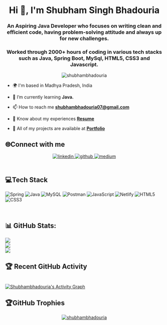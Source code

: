 
<h1 align="center">Hi 👋, I'm Shubham Singh Bhadouria</h1>

<h3 align="center">An Aspiring Java Developer who focuses on writing clean and efficient code, having problem-solving attitude and  always up for new challenges. </h3>
<h3 align="center">Worked through 2000+ hours of coding in various tech stacks such as Java, Spring Boot, MySql, HTML5, CSS3 and Javascript.</h3>
<p align="center"> <img src="https://komarev.com/ghpvc/?username=shubhambhadouria&label=Profile%20views&color=0e75b6&style=flat" alt="shubhambhadouria" /> </p>

- 🌍 I'm based in Madhya Pradesh, India
- 🌱 I’m currently learning **Java.**


- 📫 How to reach me **shubhambhadouria07@gmail.com**

- 📄 Know about my experiences [**Resume**](https://drive.google.com/file/d/1Zj6KsP_4RZrOBwiXXNk_npuO_1N-YqC7/view?usp=sharing)

- 💼  All of my projects are available at [**Portfolio**](https://shubhambhadouria.github.io/Portfolio/)

## 🌐Connect with me  
<div align="center">
<a href="https://linkedin.com/in/shubham-singh-bhadouria-aa55a114b" target="_blank">
<img src=https://img.shields.io/badge/linkedin-%231E77B5.svg?&style=for-the-badge&logo=linkedin&logoColor=white alt=linkedin style="margin-bottom: 5px;" />
</a>
<a href="https://github.com/Shubhambhadouria" target="_blank">
<img src=https://img.shields.io/badge/github-%2324292e.svg?&style=for-the-badge&logo=github&logoColor=white alt=github style="margin-bottom: 5px;" />
</a>
<a href="https://medium.com/@shubhambhadouria07" target="_blank">
<img src=https://img.shields.io/badge/medium-%23292929.svg?&style=for-the-badge&logo=medium&logoColor=white alt=medium style="margin-bottom: 5px;" />
</a>  
</div>  
  

<br/>  


## 💻Tech Stack 
![Spring](https://img.shields.io/badge/spring-%236DB33F.svg?style=for-the-badge&logo=spring&logoColor=white) 
![Java](https://img.shields.io/badge/Java-ED8B00?style=for-the-badge&logo=java&logoColor=white)
![MySQL](https://img.shields.io/badge/MySQL-00000F?style=for-the-badge&logo=mysql&logoColor=white)
![Postman](https://img.shields.io/badge/Postman-FF6C37?style=for-the-badge&logo=postman&logoColor=white) 
![JavaScript](https://img.shields.io/badge/JavaScript-323330?style=for-the-badge&logo=javascript&logoColor=F7DF1E)
![Netlify](https://img.shields.io/badge/netlify-%23000000.svg?style=for-the-badge&logo=netlify&logoColor=#00C7B7) 
![HTML5](https://img.shields.io/badge/HTML5-E34F26?style=for-the-badge&logo=html5&logoColor=white)
![CSS3](https://img.shields.io/badge/CSS3-1572B6?style=for-the-badge&logo=css3&logoColor=white)




<a href="" target="blank"><img src="https://img.shields.io/static/v1?style=for-the-badge&message=SpringBoot&color=00d09c&label=" alt="" /></a>
<a href="" target="blank"><img src="https://img.shields.io/static/v1?style=for-the-badge&message=Hibernate&color=000030&label=" alt=""/></a>
<a href="" target="blank"><img src="https://img.shields.io/static/v1?style=for-the-badge&message=JDBC&color=400030&label=" alt=""/></a>
<!-- <a href="" target="blank"><img src="https://img.shields.io/static/v1?style=for-the-badge&message=Servlets&color=700030&label=" alt=""/></a> -->








## 📊 GitHub Stats:
![](https://github-readme-stats.vercel.app/api?username=ShubhamBhadouria&theme=dark&hide_border=false&include_all_commits=false&count_private=false)<br/>
![](https://github-readme-streak-stats.herokuapp.com/?user=ShubhamBhadouria&theme=dark&hide_border=false)<br/>
![](https://github-readme-stats.vercel.app/api/top-langs/?username=ShubhamBhadouria&theme=dark&hide_border=false&include_all_commits=false&count_private=false&layout=compact)
## :trophy: Recent GitHub Activity
  <br/>
   <a href="https://github.com/Shubhambhadouria"><img alt="Shubhambhadouria's Activity Graph" src="https://activity-graph.herokuapp.com/graph?username=Shubhambhadouria&custom_title=Shubhambhadouria's%20Contribution%20Graph&theme=react-dark" /></a>
  <br/>



## 🏆GitHub Trophies
<p align="center"> <a href="https://github.com/ryo-ma/github-profile-trophy"><img src="https://github-profile-trophy.vercel.app/?username=shubhambhadouria&layout=compact&theme=onedark" alt="shubhambhadouria" /></a> </p>
